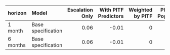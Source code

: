 |horizon  |Model              | Escalation Only| With PITF Predictors| Weighted by PITF| PITF Split Population| PITF Only|
|:--------|:------------------|---------------:|--------------------:|----------------:|---------------------:|---------:|
|1 month  |Base specification |            0.06|                -0.01|                0|                  0.01|         0|
|6 months |Base specification |            0.06|                -0.01|                0|                  0.00|         0|
